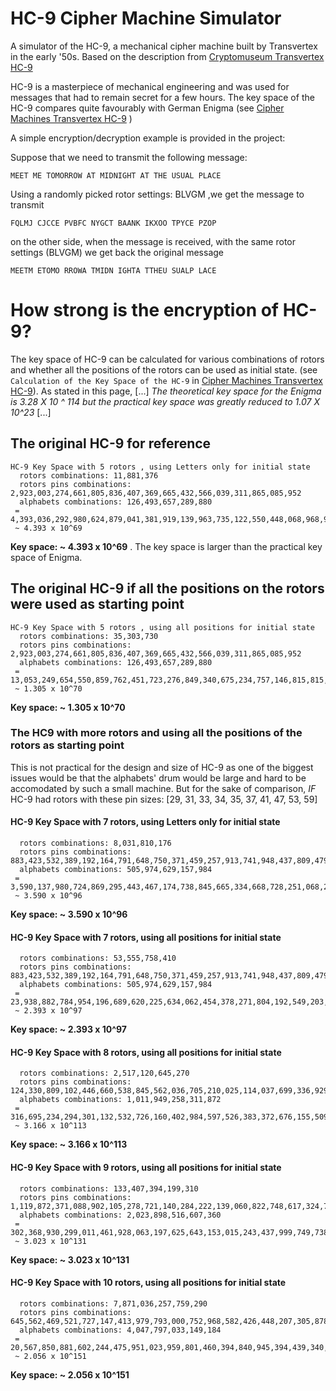 # HC-9 Cipher Machine Simulator

A simulator of the HC-9, a mechanical cipher machine built by Transvertex in the early '50s.
Based on the description from [Cryptomuseum Transvertex HC-9](https://www.cryptomuseum.com/crypto/transvertex/hc9/)

HC-9 is a masterpiece of mechanical engineering and was used for messages that had to remain secret for a few hours.
The key space of the HC-9 compares quite favourably with German Enigma (see [Cipher Machines Transvertex HC-9](http://ciphermachines.com/transvertex) ) 

A simple encryption/decryption example is provided in the project:

Suppose that we need to transmit the following message:


`MEET ME TOMORROW AT MIDNIGHT AT THE USUAL PLACE`

Using a randomly picked rotor settings: BLVGM ,we get the message to transmit


`FQLMJ CJCCE PVBFC NYGCT BAANK IKXOO TPYCE PZOP`

on the other side, when the message is received, with the same rotor settings (BLVGM) we get back the original message


`MEETM ETOMO RROWA TMIDN IGHTA TTHEU SUALP LACE`

# How strong is the encryption of HC-9?
The key space of HC-9 can be calculated for various combinations of rotors and whether all the positions of the rotors can be used as initial state.
(see `Calculation of the Key Space of the HC-9` in [Cipher Machines Transvertex HC-9](http://ciphermachines.com/transvertex)). As stated in this page, [...] *The theoretical key space for the Enigma is 3.28 X 10 ^ 114 but the practical key space was greatly reduced to 1.07 X 10^23* [...]

## The original HC-9 for reference 

```
HC-9 Key Space with 5 rotors , using Letters only for initial state
  rotors combinations: 11,881,376
  rotors pins combinations: 2,923,003,274,661,805,836,407,369,665,432,566,039,311,865,085,952
  alphabets combinations: 126,493,657,289,880
 = 4,393,036,292,980,624,879,041,381,919,139,963,735,122,550,448,068,968,993,938,046,986,485,760
 ~ 4.393 x 10^69
```
**Key space: ~ 4.393 x 10^69** . The key space is larger than the practical key space of Enigma.


## The original HC-9 if all the positions on the rotors were used as starting point
```
HC-9 Key Space with 5 rotors , using all positions for initial state 
  rotors combinations: 35,303,730
  rotors pins combinations: 2,923,003,274,661,805,836,407,369,665,432,566,039,311,865,085,952
  alphabets combinations: 126,493,657,289,880
 = 13,053,249,654,550,859,762,451,723,276,849,340,675,234,757,146,815,815,166,556,503,854,284,800
 ~ 1.305 x 10^70
```
**Key space: ~ 1.305 x 10^70**

### The HC9 with more rotors and using all the positions of the rotors as starting point
This is not practical for the design and size of HC-9 as one of the biggest issues would be that the alphabets' drum would be large and hard to be accomodated by such a small machine.
But for the sake of comparison, *IF* HC-9 had rotors with these pin sizes: [29, 31, 33, 34, 35, 37, 41, 47, 53, 59]


#### HC-9 Key Space with 7 rotors, using Letters only for initial state
```
  rotors combinations: 8,031,810,176
  rotors pins combinations: 883,423,532,389,192,164,791,648,750,371,459,257,913,741,948,437,809,479,060,803,100,646,309,888
  alphabets combinations: 505,974,629,157,984
 = 3,590,137,980,724,869,295,443,467,174,738,845,665,334,668,728,251,068,248,370,258,330,046,241,824,933,085,486,071,984,152,379,392
 ~ 3.590 x 10^96
``` 
**Key space: ~ 3.590 x 10^96**


#### HC-9 Key Space with 7 rotors, using all positions for initial state 
```
  rotors combinations: 53,555,758,410
  rotors pins combinations: 883,423,532,389,192,164,791,648,750,371,459,257,913,741,948,437,809,479,060,803,100,646,309,888
  alphabets combinations: 505,974,629,157,984
 = 23,938,882,784,954,196,689,620,225,634,062,454,378,271,804,192,549,203,111,811,619,507,234,550,871,008,264,315,327,937,742,110,720
 ~ 2.393 x 10^97
```
**Key space: ~ 2.393 x 10^97**

#### HC-9 Key Space with 8 rotors, using all positions for initial state 
```
  rotors combinations: 2,517,120,645,270
  rotors pins combinations: 124,330,809,102,446,660,538,845,562,036,705,210,025,114,037,699,336,929,360,115,994,223,289,874,253,133,343,883,264
  alphabets combinations: 1,011,949,258,311,872
 = 316,695,234,294,301,132,532,726,160,402,984,597,526,383,372,676,155,509,907,711,375,026,531,057,776,126,730,051,013,851,441,059,443,793,297,837,916,160
 ~ 3.166 x 10^113
```
**Key space: ~ 3.166 x 10^113**

#### HC-9 Key Space with 9 rotors, using all positions for initial state 
```
  rotors combinations: 133,407,394,199,310
  rotors pins combinations: 1,119,872,371,088,902,105,278,721,140,284,222,139,060,822,748,617,324,767,449,994,550,481,895,935,590,080,472,690,438,746,635,803,557,888
  alphabets combinations: 2,023,898,516,607,360
 = 302,368,930,299,011,461,928,063,197,625,643,153,015,243,437,999,749,738,874,352,461,094,538,054,925,911,739,488,542,240,354,647,802,094,247,975,051,465,718,497,511,525,580,800
 ~ 3.023 x 10^131 
 ```
 **Key space: ~ 3.023 x 10^131**

#### HC-9 Key Space with 10 rotors, using all positions for initial state 
```
  rotors combinations: 7,871,036,257,759,290
  rotors pins combinations: 645,562,469,521,727,147,413,979,793,000,752,968,582,426,448,207,305,878,207,664,839,135,161,905,504,210,298,657,411,338,320,034,457,858,975,792,993,186,873,344
  alphabets combinations: 4,047,797,033,149,184
 = 20,567,850,881,602,244,475,951,023,959,801,460,394,840,945,394,439,340,295,798,069,676,872,155,800,265,056,569,888,963,752,461,034,955,842,616,942,617,856,217,167,014,924,446,876,414,531,507,941,539,840
 ~ 2.056 x 10^151
 ```
 **Key space: ~ 2.056 x 10^151**
 
